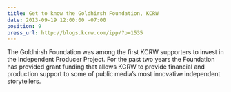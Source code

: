 ```yaml
---
title: Get to know the Goldhirsh Foundation, KCRW
date: 2013-09-19 12:00:00 -07:00
position: 9
press_url: http://blogs.kcrw.com/ipp/?p=1535
---
```


The Goldhirsh Foundation was among the first KCRW supporters to invest in the Independent Producer Project. For the past two years the Foundation has provided grant funding that allows KCRW to provide financial and production support to some of public media’s most innovative independent storytellers.
